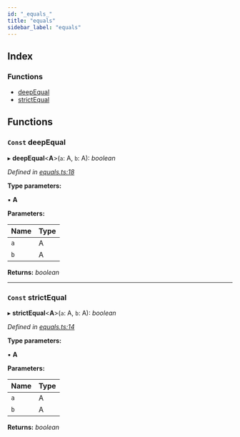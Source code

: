 ```yaml
---
id: "_equals_"
title: "equals"
sidebar_label: "equals"
---
```


## Index

### Functions

* [deepEqual](_equals_.md#const-deepequal)
* [strictEqual](_equals_.md#const-strictequal)

## Functions

### `Const` deepEqual

▸ **deepEqual**<**A**>(`a`: A, `b`: A): *boolean*

*Defined in [equals.ts:18](https://github.com/fponticelli/tempo/blob/master/std/src/equals.ts#L18)*

**Type parameters:**

▪ **A**

**Parameters:**

Name | Type |
------ | ------ |
`a` | A |
`b` | A |

**Returns:** *boolean*

___

### `Const` strictEqual

▸ **strictEqual**<**A**>(`a`: A, `b`: A): *boolean*

*Defined in [equals.ts:14](https://github.com/fponticelli/tempo/blob/master/std/src/equals.ts#L14)*

**Type parameters:**

▪ **A**

**Parameters:**

Name | Type |
------ | ------ |
`a` | A |
`b` | A |

**Returns:** *boolean*
